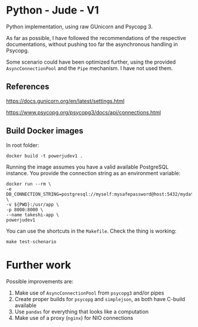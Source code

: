 # Python - Jude - V1

Python implementation, using raw GUnicorn and Psycopg 3.

As far as possible, I have followed the recommendations of the
respective documentations, without pushing too far the
asynchronous handling in Psycopg.

Some scenario could have been optimized further, using the
provided `AsyncConnectionPool` and the `Pipe` mechanism.
I have not used them.

## References

https://docs.gunicorn.org/en/latest/settings.html

https://www.psycopg.org/psycopg3/docs/api/connections.html

## Build Docker images

In root folder:
```
docker build -t powerjudev1 .
```

Running the image assumes you have a valid available
PostgreSQL instance. You provide the connection string
as an environment variable:

```
docker run --rm \
-e DB_CONNECTION_STRING=postgresql://myself:mysafepassword@host:5432/mydatabase \
-v ${PWD}:/usr/app \
-p 8000:8000 \
--name takeshi-app \
powerjudev1
```

You can use the shortcuts in the `Makefile`.
Check the thing is working:

```
make test-schenario
```

# Further work

Possible improvements are:

1. Make use of `AsyncConnectionPool` from `psycopg3` and/or pipes
2. Create proper builds for `psycopg` and `simplejson`, as both have C-build available
3. Use `pandas` for everything that looks like a computation
4. Make use of a proxy (`nginx`) for NIO connections

